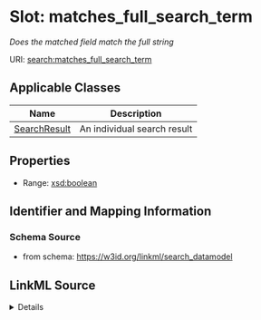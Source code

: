 # Slot: matches_full_search_term
_Does the matched field match the full string_


URI: [search:matches_full_search_term](https://w3id.org/linkml/search_datamodel/matches_full_search_term)



<!-- no inheritance hierarchy -->




## Applicable Classes

| Name | Description |
| --- | --- |
[SearchResult](SearchResult.md) | An individual search result






## Properties

* Range: [xsd:boolean](http://www.w3.org/2001/XMLSchema#boolean)







## Identifier and Mapping Information







### Schema Source


* from schema: https://w3id.org/linkml/search_datamodel




## LinkML Source

<details>
```yaml
name: matches_full_search_term
description: Does the matched field match the full string
from_schema: https://w3id.org/linkml/search_datamodel
rank: 1000
alias: matches_full_search_term
owner: SearchResult
domain_of:
- SearchResult
range: boolean

```
</details>